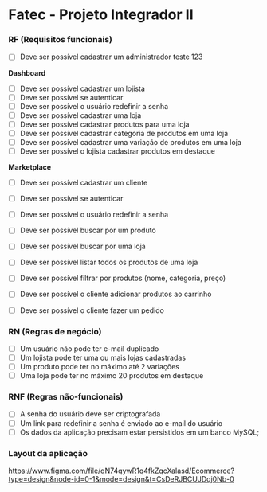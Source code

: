 # Fatec - Projeto Integrador II

### RF (Requisitos funcionais)

- [ ] Deve ser possível cadastrar um administrador 
teste 123

**Dashboard**
- [ ] Deve ser possível cadastrar um lojista
- [ ] Deve ser possível se autenticar
- [ ] Deve ser possível o usuário redefinir a senha
- [ ] Deve ser possível cadastrar uma loja
- [ ] Deve ser possível cadastrar produtos para uma loja
- [ ] Deve ser possível cadastrar categoria de produtos em uma loja
- [ ] Deve ser possível cadastrar uma variação de produtos em uma loja
- [ ] Deve ser possível o lojista cadastrar produtos em destaque

**Marketplace** 
- [ ] Deve ser possível cadastrar um cliente
- [ ] Deve ser possível se autenticar
- [ ] Deve ser possível o usuário redefinir a senha

- [ ] Deve ser possível buscar por um produto
- [ ] Deve ser possível buscar por uma loja
- [ ] Deve ser possível listar todos os produtos de uma loja
- [ ] Deve ser possível filtrar por produtos (nome, categoria, preço)
- [ ] Deve ser possível o cliente adicionar produtos ao carrinho
- [ ] Deve ser possível o cliente fazer um pedido

### RN (Regras de negócio)

- [ ] Um usuário não pode ter e-mail duplicado
- [ ] Um lojista pode ter uma ou mais lojas cadastradas
- [ ] Um produto pode ter no máximo até 2 variações
- [ ] Uma loja pode ter no máximo 20 produtos em destaque

### RNF (Regras não-funcionais)

- [ ] A senha do usuário deve ser criptografada
- [ ] Um link para redefinir a senha é enviado ao e-mail do usuário
- [ ] Os dados da aplicação precisam estar persistidos em um banco MySQL;

### Layout da aplicação

https://www.figma.com/file/qN74qywR1q4fkZqcXaIasd/Ecommerce?type=design&node-id=0-1&mode=design&t=CsDeRJBCUJDqj0Nb-0
